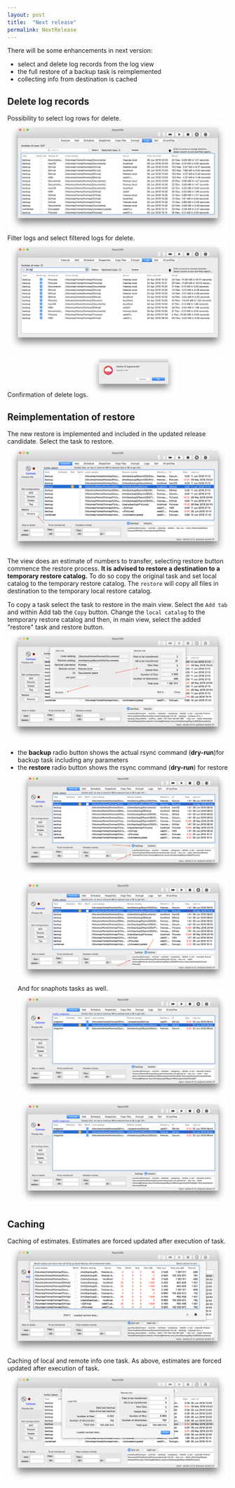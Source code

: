 ```yaml
---
layout: post
title:  "Next release"
permalink: NextRelease
---
```

There will be some enhancements in next version:
- select and delete log records from the log view
- the full restore of a backup task is reimplemented
- collecting info from destination is cached

## Delete log records
Possibility to select log rows for delete.
![](/images/RsyncOSX/v5.4.0/nr3.png)
Filter logs and select filtered logs for delete.
![](/images/RsyncOSX/v5.4.0/nr4.png)
Confirmation of delete logs.
![](/images/RsyncOSX/v5.4.0/nr5.png)

## Reimplementation of restore
The new restore is implemented and included in the updated release candidate.
Select the task to restore.
![](/images/RsyncOSX/v5.4.0/restore1.png)
The view does an estimate of numbers to transfer, selecting restore button commence the restore process. **It is advised to restore a destination to a temporary restore catalog.** To do so copy the original task and set local catalog to the temporary restore catalog. The `restore` will copy all files in destination to the temporary local restore catalog.

To copy a task select the task to restore in the main view. Select the `Add tab` and within Add tab the `Copy` button. Change the `local catalog` to the temporary restore catalog and then, in main view, select the added "restore" task and restore button.
![](/images/RsyncOSX/v5.4.0/restore2.png)
- the **backup** radio button shows the actual rsync command (**dry-run**)for backup task including any parameters
- the **restore** radio button shows the rsync command (**dry-run**) for restore
![](/images/RsyncOSX/v5.4.0/backup.png)
![](/images/RsyncOSX/v5.4.0/restore.png)
And for snaphots tasks as well.
![](/images/RsyncOSX/v5.4.0/backupsnap.png)
![](/images/RsyncOSX/v5.4.0/restoresnap.png)


## Caching
Caching of estimates. Estimates are forced updated after execution of task.
![](/images/RsyncOSX/v5.4.0/nr1.png)
Caching of local and remote info one task. As above, estimates are forced updated after execution of task.
![](/images/RsyncOSX/v5.4.0/nr2.png)

